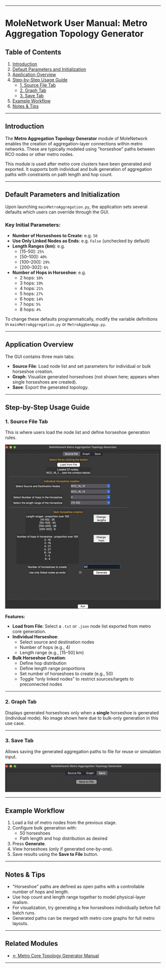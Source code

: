 
---

# MoleNetwork User Manual: Metro Aggregation Topology Generator

## Table of Contents

1. [Introduction](#introduction)
2. [Default Parameters and Initialization](#default-parameters-and-initialization)
3. [Application Overview](#application-overview)
4. [Step-by-Step Usage Guide](#step-by-step-usage-guide)
    - [1. Source File Tab](#1-source-file-tab)
    - [2. Graph Tab](#2-graph-tab)
    - [3. Save Tab](#3-save-tab)
5. [Example Workflow](#example-workflow)
6. [Notes & Tips](#notes--tips)

---

## Introduction

The **Metro Aggregation Topology Generator** module of MoleNetwork enables the creation of aggregation-layer connections within metro networks. These are typically modeled using "horseshoe" paths between RCO nodes or other metro nodes.

This module is used after metro core clusters have been generated and exported. It supports both individual and bulk generation of aggregation paths with constraints on path length and hop count.

---

## Default Parameters and Initialization

Upon launching `mainMetroAggregation.py`, the application sets several defaults which users can override through the GUI.

### Key Initial Parameters:

- **Number of Horseshoes to Create**: e.g. `50`
- **Use Only Linked Nodes as Ends**: e.g. `False` (unchecked by default)
- **Length Ranges (km)**: e.g.
  - \[15–50]: `25%`
  - \[50–100]: `40%`
  - \[100–200]: `29%`
  - \[200–302]: `6%`
- **Number of Hops in Horseshoe**: e.g.
  - 2 hops: `10%`
  - 3 hops: `19%`
  - 4 hops: `21%`
  - 5 hops: `27%`
  - 6 hops: `14%`
  - 7 hops: `5%`
  - 8 hops: `4%`

To change these defaults programmatically, modify the variable definitions in `mainMetroAggregation.py` or `MetroAggGenApp.py`.

---

## Application Overview

The GUI contains three main tabs:

- **Source File**: Load node list and set parameters for individual or bulk horseshoe creation.
- **Graph**: Visualize generated horseshoes (not shown here; appears when single horseshoes are created).
- **Save**: Export the generated topology.

---

## Step-by-Step Usage Guide

### 1. Source File Tab

This is where users load the node list and define horseshoe generation rules.

![Source File Tab](./SourceAgg.png)

**Features:**

- **Load from File**: Select a `.txt` or `.json` node list exported from metro core generation.
- **Individual Horseshoe**:
  - Select source and destination nodes
  - Number of hops (e.g., 4)
  - Length range (e.g., [15–50] km)
- **Bulk Horseshoe Creation**:
  - Define hop distribution
  - Define length range proportions
  - Set number of horseshoes to create (e.g., 50)
  - Toggle “only linked nodes” to restrict sources/targets to preconnected nodes

---

### 2. Graph Tab

Displays generated horseshoes only when a **single** horseshoe is generated (individual mode). No image shown here due to bulk-only generation in this use case.

---

### 3. Save Tab

Allows saving the generated aggregation paths to file for reuse or simulation input.

![Save Tab](./SaveAgg.png)

---

## Example Workflow

1. Load a list of metro nodes from the previous stage.
2. Configure bulk generation with:
   - 50 horseshoes
   - Path length and hop distribution as desired
3. Press **Generate**.
4. View horseshoes (only if generated one-by-one).
5. Save results using the **Save to File** button.

---

## Notes & Tips

- "Horseshoe" paths are defined as open paths with a controllable number of hops and length.
- Use hop count and length range together to model physical-layer realism.
- For visualization, try generating a few horseshoes individually before full batch runs.
- Generated paths can be merged with metro core graphs for full metro layouts.

---

## Related Modules

- [← Metro Core Topology Generator Manual](./MoleNetwork_MetroCore_User_Manual.md)

---
